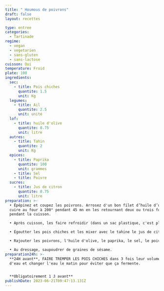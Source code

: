 ```yaml
---
title: " Houmous de poivrons"
draft: false
layout: recettes

type: entree
categories:
  - Tartinade
regime:
  - vegan
  - vegetarien
  - sans-gluten
  - sans-lactose
cuisson: Oui
temperature: Froid
plate: 100
ingredients:
  sec:
    - title: Pois chiches
      quantite: 1.5
      unit: Kg
  legumes:
    - title: Ail
      quantite: 2.5
      unit: unité
  lof:
    - title: huile d'olive
      quantite: 0.75
      unit: litre
  autres:
    - title: Tahin
      quantite: 2
      unit: Kg
  epices:
    - title: Paprika
      quantite: 100
      unit: grammes
    - title: Sel
    - title: Poivre
  sucres:
    - title: Jus de citron
      quantite: 0.75
      unit: litre
preparation: >-
  • Épépinez et coupez les poivrons. Arrosez d'un bon filet d’huile d’olive. Faire
  cuire au four à 200° pendant 45 mn en les retournant deux ou trois fois
  pendant la cuisson.

  • Après cuisson, les faire refroidir (dans un sac plastique, c'est plus facile pour enlever la peau) et enlever la peau.

  • Égoutter les pois chiches et les mixer avec le tahine le jus de citron et de l'ail.

  • Rajouter les poivrons, l'huile d'olive, le paprika, le sel, le poivre et finir de mixer.

  • Au dressage, saupoudrer de graines de sésame.
preparation24h: >-
  **24H avant**, FAIRE TREMPER LES POIS CHICHES dans 3 fois leur volume
  d'eau et changer l'eau le matin pour éviter que ça fermente. 


  **Obligatoirement 1 J avant**
publishDate: 2023-06-21T09:47:13.131Z
---
```

